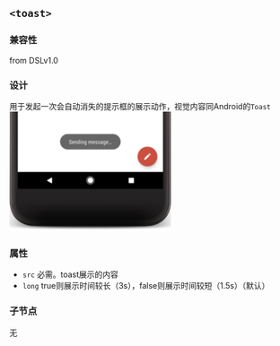 ## `<toast>`

### 兼容性
from DSLv1.0

### 设计

用于发起一次会自动消失的提示框的展示动作，视觉内容同Android的`Toast`
<br>
![toast视觉样式](../../assets/toast.png)

### 属性

- `src` 必需。toast展示的内容
- `long` true则展示时间较长（3s），false则展示时间较短（1.5s）（默认）

### 子节点

无